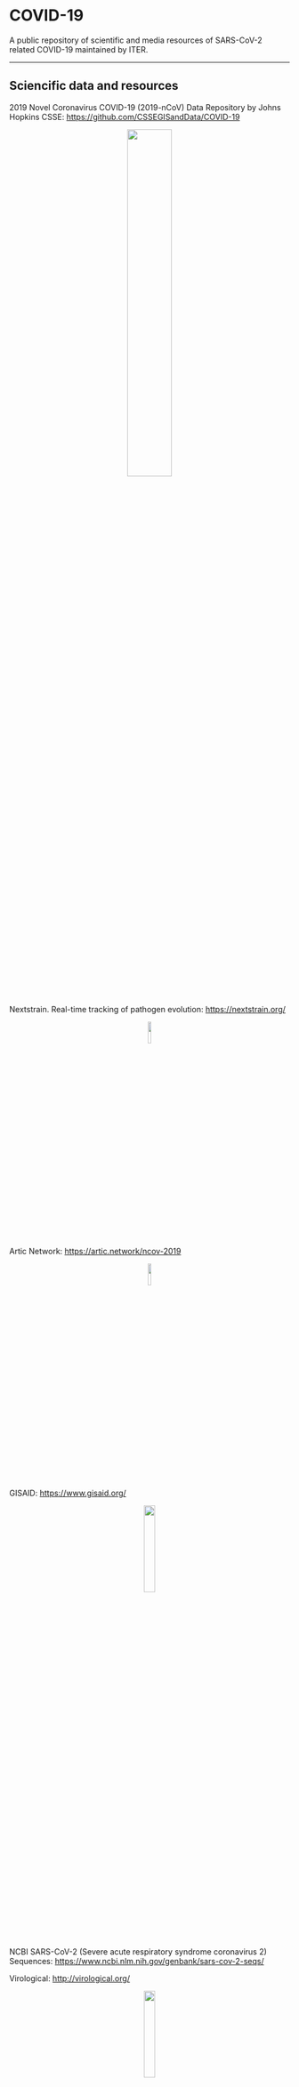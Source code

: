 # COVID-19
A public repository of scientific and media resources of SARS-CoV-2 related COVID-19 maintained by ITER.

<hr>

## Sciencific data and resources ##
2019 Novel Coronavirus COVID-19 (2019-nCoV) Data Repository by Johns Hopkins CSSE: 
https://github.com/CSSEGISandData/COVID-19
<p align="center">
  <img src="https://github.com/genomicsITER/COVID-19/blob/master/JHU-CSSE_dashboard.png" width="40%" />
</p>

Nextstrain. Real-time tracking of pathogen evolution: 
https://nextstrain.org/
<p align="center">
  <img src="https://nextstrain.org/dist/ea8c3e13e8c17436264760d638ab970e.png" width="10%" />
</p>

Artic Network: 
https://artic.network/ncov-2019
<p align="center">
  <img src="https://artic.network/assets/images/artic-logo-sticker.png" width="10%" />
</p>

GISAID: 
https://www.gisaid.org/
<p align="center">
  <img src="https://www.gisaid.org/fileadmin/gisaid/img/schild.png" width="20%"/>
</p>

NCBI SARS-CoV-2 (Severe acute respiratory syndrome coronavirus 2) Sequences: 
https://www.ncbi.nlm.nih.gov/genbank/sars-cov-2-seqs/

Virological: 
http://virological.org/
<p align="center">
  <img src="http://virological.org/uploads/default/original/1X/7897c4e655617c4b6fe71a98eaa97a38778f0623.png" width="20%"/>
</p>

Nanopore (ONT) Novel Coronavirus information(COVID-19): 
https://nanoporetech.com/about-us/news/novel-coronavirus-covid-19-information-and-updates
<p align="center">
  <img src="https://nanoporetech.com/themes/custom/nanopore/images/ont-logo.svg" width="40%"/>
</p>

Clustering COVID-19 research papers: 
https://gclen.github.io/covid19-kaggle/plots/umap_covid-19_interactive.html

COVID-19 3D visualizer: 
https://www.covidvisualizer.com/
<p align="center">
  <img src="https://github.com/genomicsITER/COVID-19/blob/master/covidvisualizer.com.png" width="40%"/>
</p>

Coronavirus COVID-19 Global Cases by the Center for Systems Science and Engineering (CSSE) at Johns Hopkins University (JHU): 
https://www.arcgis.com/apps/opsdashboard/index.html#/bda7594740fd40299423467b48e9ecf6

European Centre for Disease Prevention and Control: 
https://data.europa.eu/euodp/en/data/dataset/covid-19-coronavirus-data
https://www.ecdc.europa.eu/en/publications-data/download-todays-data-geographic-distribution-covid-19-cases-worldwide
<p align="center">
  <img src="https://data.europa.eu/euodp/sites/all/themes/openDataPortalTheme/images/odp_en.png" width="40%"/>
</p>

European Data Portal, data for Spain
Evolución de enfermedad por el coronavirus (COVID-19): 
https://www.europeandataportal.eu/data/datasets?locale=en&query=covid%20&page=1&country=es
<p align="center">
  <img src="https://data.europa.eu/euodp/sites/all/themes/openDataPortalTheme/images/odp_en.png" width="40%"/>
</p>

<hr>
Ministerio de Sanidad, España: https://www.mscbs.gob.es/profesionales/saludPublica/ccayes/alertasActual/nCov-China/home.htm
<br>
Informes MoMo (Sistema de Monitorización de la Mortalidad Diaria (Sistema MoMo)) del Instituto de Salud Carlos III: https://www.isciii.es/QueHacemos/Servicios/VigilanciaSaludPublicaRENAVE/EnfermedadesTransmisibles/MoMo/Paginas/Informes-MoMo-2020.aspx
<p align="center">
  <img src="https://www.isciii.es/Style%20Library/ISCIII.Portal/imagenes/LogoISCIII.svg" width="40%"/>
</p>
<hr>

Comunidades Aut&oacute;nomas:

<ul>
  <li>
    Arag&oacute;n: https://www.aragon.es/coronavirus
    </li>
  <li>
    Principado de Asturias: https://www.asturias.es/portal/site/webasturias/menuitem.4b280f8214549ead3e2d6f77f2300030/?vgnextoid=bae12eee144c0710VgnVCM10000097030a0aRCRD&vgnextchannel=d682d22a18b6e210VgnVCM1000002f030003RCRD&i18n.http.lang=es
  </li>
  <li>
    Castilla La Mancha: https://sanidad.castillalamancha.es/ciudadanos/enfermedades-infecciosas/coronavirus
    Datos: https://sanidad.castillalamancha.es/ciudadanos/enfermedades-infecciosas/coronavirus/actualizacion-de-casos-en-castilla-la-mancha
  </li>
  <li>Portal del GOBCAN con el seguimiento de la pandemia por SARS-Cov-2: 
https://www.gobiernodecanarias.org/sanidad/scs/covid19
    Canarias. Informes epidemiológicos de Salud Pública de la Consejer&iacute;a de Sanidad del Gobierno Aut&oacute;nomo de Canarias: 
ANTES: https://www3.gobiernodecanarias.org/sanidad/scs/contenidoGenerico.jsp?idDocument=a1c69e33-5ed3-11ea-b6bb-a970bf4daea5&idCarpeta=61e907e3-d473-11e9-9a19-e5198e027117
AHORA: https://www3.gobiernodecanarias.org/sanidad/scs/content/dcb400c5-6504-11ea-9a8e-719d4b52bf6c/InformeCasosCOVID-19.pdf
  </li>
    <li>Generalitat de Catalunya:
    https://www.aspb.cat/documents/covid19-cast/
    Datos: http://aquas.gencat.cat/ca/actualitat/ultimes-dades-coronavirus
    </li>
  <li>
    Cantabria: http://saludcantabria.es/index.php?mact=News,cntnt01,detail,0&cntnt01articleid=2145&cntnt01origid=15&cntnt01returnid=289
  </li>
  <li>
    Ciudad Aut&oacute;noma de Ceuta: https://www.ceuta.es/ceuta/index.php
  </li>
  <li>
    Govern Illes Balears: http://www.caib.es/sites/coronavirus/es/portada/
  </li>
  <li>Junta de Andalucía:
    https://www.juntadeandalucia.es/organismos/saludyfamilias/areas/salud-vida/paginas/Nuevo_Coronavirus.html
  </li>
  <li>
    Junta de Extremadura: http://www.juntaex.es/web/
  </li>
  <li>
    Xunta de Galicia: https://coronavirus.sergas.gal/
  </li>
  <li>Junta de Castilla y Le&oacute;n. 
    Situación epidemiológica del coronavirus en Castilla y León — Análisis de datos abiertos JCyL:
    https://analisis.datosabiertos.jcyl.es/pages/coronavirus/situacin-actual#situacin-actual
  </li>
  <li>
    Madrid: https://www.comunidad.madrid/servicios/salud/2019-nuevo-coronavirus
  </li>
  <li>
    Ciudad Aut&oacute;noma de Melilla: https://www.melilla.es/melillaPortal/index.jsp
  </li>
  <li>
    Navarra: https://www.navarra.es/es/web/coronavirus/inicio
    Datos: https://www.navarra.es/es/web/coronavirus/situacion-actual
  </li>
  <li>
    Pa&iacute;s Vasco: https://www.osakidetza.euskadi.eus/inicio/
    </li>
    <li>
      Regi&oacute;n de Murcia: http://www.carm.es/web/pagina?IDCONTENIDO=106861&IDTIPO=10&RASTRO=c$m122,70
    </li>
  <li>
    La Rioja: https://web.larioja.org/
  </i>
  <li>
    Generalitat Valenciana: http://infocoronavirus.gva.es/
  </li>
</ul>
  
  <hr>
  

Instituto de Matemática Interdisciplinar de la Universitat Politécnica de Valencia (UPV): Modelling Uncertainty Quantification, Reports in PDF: 
https://www.imm.upv.es/covid-19/

Bioinformatics Unit of Instituto de Salud Carlos III (Spain): 
https://github.com/BU-ISCIII/SARS-Cov2_analysis

SARS-CoV-2 Galaxy Project: 
https://github.com/galaxyproject/SARS-CoV-2

COVID-19 scenarios: 
https://neherlab.org/covid19/

Imperial College London reports: 
https://www.imperial.ac.uk/mrc-global-infectious-disease-analysis/news--wuhan-coronavirus/

NIH Coronavirus Disease 2019 Situation Summary: 
https://www.nih.gov/health-information/coronavirus

Bioinformatics resources for SARS-CoV-2: 
http://www.clinbioinfosspa.es/CovidResources

SARS-CoV-2 Sequencing Resources: 
https://github.com/CDCgov/SARS-CoV-2_Sequencing

COVID-19 Open Research Dataset Challenge (CORD-19): 
https://www.kaggle.com/allen-institute-for-ai/CORD-19-research-challenge

World-o-Meter: 
https://www.worldometers.info/coronavirus/

How many tests for COVID-19 are being performed around the world?: 
https://ourworldindata.org/covid-testing

Epidemic Calculator: 
http://gabgoh.github.io/COVID/index.html

SARS-CoV-2 pathways: https://www.wikipathways.org/index.php/Portal:Disease/COVIDPathways

Evolución del coronavirus (COVID-19) en Euskadi: 
https://opendata.euskadi.eus/catalogo/-/evolucion-del-coronavirus-covid-19-en-euskadi/

CDC Morbidity and Mortality Weekly Report (MMWR) Novel Coronavirus Reports: https://www.cdc.gov/mmwr/Novel_Coronavirus_Reports.html

COVID-19 R-shiny codes: 
https://github.com/topics/covid-19

CDC Information for Laboratories RT-PCR resources: 
https://www.cdc.gov/coronavirus/2019-ncov/lab/index.html

COVID-19 Tracker Shiny app in R
https://mentalbreaks.shinyapps.io/covid19/
<hr>

## Protocols ##

WHO Coronavirus disease (COVID-19) technical guidance: Laboratory testing for 2019-nCoV in humans: https://www.who.int/emergencies/diseases/novel-coronavirus-2019/technical-guidance/laboratory-guidance
Updated March 25, 2020:<ul>
<li>China CDC Primers and probes for detection 2019-nCoV (24 January 2020): http://ivdc.chinacdc.cn/kyjz/202001/t20200121_211337.html</li>
<li>Diagnostic detection of Wuhan coronavirus 2019 by real-time RT-PCR – Charité, Berlin Germany (17 January 2020): https://www.who.int/docs/default-source/coronaviruse/protocol-v2-1.pdf?sfvrsn=a9ef618c_2</li>
<li>Detection of 2019 novel coronavirus (2019-nCoV) in suspected human cases by RT-PCR – Hong Kong University (23 January 2020): https://www.who.int/docs/default-source/coronaviruse/peiris-protocol-16-1-20.pdf?sfvrsn=af1aac73_4</li>
<li>PCR and sequencing protocol for 2019-nCoV - Department of Medical Sciences, Ministry of Public Health, Thailand (Updated 28 January 2020): https://www.who.int/docs/default-source/coronaviruse/conventional-rt-pcr-followed-by-sequencing-for-detection-of-ncov-rirl-nat-inst-health-t.pdf?sfvrsn=42271c6d_4</li>
<li>PCR and sequencing protocols for 2019-nCoV- National Institute of Infectious Diseases Japan (24 January 2020): https://www.who.int/docs/default-source/coronaviruse/method-niid-20200123-2.pdf?sfvrsn=fbf75320_7</li>
<li>US CDC Real-Time RT-PCR Panel for Detection 2019-Novel Coronavirus (28 January 2020): https://www.fda.gov/media/134922/download</li>
<li>US CDC panel primer and probes– U.S. CDC, USA (28 January 2020): https://www.who.int/docs/default-source/coronaviruse/uscdcrt-pcr-panel-primer-probes.pdf?sfvrsn=fa29cb4b_2</li>
<li>Real-time RT-PCR assays for the detection of SARS-CoV-2 Institut Pasteur, Paris (2 March 2020): https://www.who.int/docs/default-source/coronaviruse/real-time-rt-pcr-assays-for-the-detection-of-sars-cov-2-institut-pasteur-paris.pdf?sfvrsn=3662fcb6_2</li>
</ul>
  
RT-qPCR detection of SARS-CoV-2 RNA from patient nasopharyngeal swab using Qiagen RNEasy kits or directly via omission of an extraction step: 
https://www.biorxiv.org/content/10.1101/2020.03.20.001008v1

Broad Institute: 
https://www.broadinstitute.org/files/publications/special/COVID-19%20detection%20(updated).pdf

Analytical sensibility and specificity of two RT-qPCR protocols for SARS-CoV-2 detection performed in an automated workflow: 
https://www.medrxiv.org/content/10.1101/2020.03.07.20032326v1

NIID Japan
Detection of second case of 2019-nCoV infection in Japan:
https://www.niid.go.jp/niid/en/2019-ncov-e/9334-ncov-vir3-2.html
https://www.niid.go.jp/niid/en/examination.html

USA CDC Center for Disease and Control Coronavirus Disease 2019 (COVID-19): 
https://www.cdc.gov/coronavirus/2019-ncov/lab/index.html?CDC_AA_refVal=https%3A%2F%2Fwww.cdc.gov%2Fcoronavirus%2F2019-ncov%2Flab%2Frt-pcr-detection-instructions.html
RT-PCR protocol: 
https://www.fda.gov/media/134922/download

Chinese Center for Disease and Control and Prevention: http://www.chinacdc.cn/en/COVID19/
Real-time RT-PCR protocol: http://www.chinacdc.cn/en/COVID19/202003/P020200323390496137554.pdf

<hr>

## Scientific Communications and Literature
Early warnings of novel coronavirus from genomic epidemiology and the global open scientific response: 
https://bedford.io/blog/genomic-epi-for-ncov-response/

A Novel Coronavirus from Patients with Pneumonia in China, 2019: 
https://www.nejm.org/doi/10.1056/NEJMoa2001017

Novel 2019 coronavirus genome: 
http://virological.org/t/novel-2019-coronavirus-genome/319

Early Transmission Dynamics in Wuhan, China, of Novel Coronavirus–Infected Pneumonia: 
https://www.nejm.org/doi/full/10.1056/NEJMoa2001316

Aerosol and Surface Stability of SARS-CoV-2 as Compared with SARS-CoV-1: 
https://www.nejm.org/doi/full/10.1056/NEJMc2004973

A pneumonia outbreak associated with a new coronavirus of probable bat origin: 
https://www.nature.com/articles/s41586-020-2012-7?WT.ec_id=NATURE-20200312

Research and Development on Therapeutic Agents and Vaccines for COVID-19 and Related Human Coronavirus Diseases: 
https://pubs.acs.org/doi/10.1021/acscentsci.0c00272

A new coronavirus associated with human respiratory disease in China: 
https://www.nature.com/articles/s41586-020-2008-3?WT.ec_id=NATURE-20200312

Rational use of face masks in the COVID-19 pandemic: 
https://www.thelancet.com/journals/lanres/article/PIIS2213-2600(20)30134-X

Three Emerging Coronaviruses in Two Decades
The Story of SARS, MERS, and Now COVID-19: 
https://academic.oup.com/ajcp/article/153/4/420/5735509

Genomic characterisation and epidemiology of 2019 novel coronavirus: implications for virus origins and receptor binding: 
https://www.sciencedirect.com/science/article/pii/S0140673620302518

Characteristics of pediatric SARS-CoV-2 infection and potential evidence for persistent fecal viral shedding: 
https://doi.org/10.1038/s41591-020-0817-4

A contingency plan for the management of the 2019 novel coronavirus outbreak in neonatal intensive care units: 
https://www.thelancet.com/journals/lanchi/article/PIIS2352-4642(20)30040-7/fulltext

Managing neonates with respiratory failure due to SARS-CoV-2: 
https://www.thelancet.com/journals/lanchi/article/PIIS2352-4642(20)30073-0/fulltext

Clinical course and risk factors for mortality of adult inpatients with COVID-19 in Wuhan, China: a retrospective cohort study: 
https://www.thelancet.com/journals/lancet/article/PIIS0140-6736(20)30566-3/fulltext

Clinical Features of 69 Cases with Coronavirus Disease 2019 in Wuhan,China: 
https://doi.org/10.1093/cid/ciaa272

Coronavirus Disease 2019: Coronaviruses and Blood Safety: 
https://doi.org/10.1016/j.tmrv.2020.02.003

COVID-19: what is next for public health?: 
https://doi.org/10.1016/S0140-6736(20)30374-3

Transmission of 2019-nCoV Infection from an Asymptomatic Contact in Germany: 
https://www.nejm.org/doi/full/10.1056/NEJMc2001468

Understanding of COVID-19 based on current evidence: 
https://www.ncbi.nlm.nih.gov/pubmed/32096567

Aerosol and Surface Stability of SARS-CoV-2 as Compared with SARS-CoV-1: 
https://www.nejm.org/doi/full/10.1056/NEJMc2004973

Clinical Characteristics of Coronavirus Disease 2019 in China: 
https://www.nejm.org/doi/full/10.1056/NEJMoa2002032

A Trial of Lopinavir–Ritonavir in Adults Hospitalized with Severe Covid-19: 
https://www.nejm.org/doi/full/10.1056/NEJMoa2001282

CDC Coronavirus Disease 2019 (COVID-19) publications: 
https://www.cdc.gov/coronavirus/2019-ncov/publications.html

Positive RT-PCR Test Results in Patients Recovered From COVID-19: 
https://jamanetwork.com/journals/jama/fullarticle/2762452

Detection of 2019 novel coronavirus (2019-nCoV) by real-time RT-PCR: 
https://www.eurosurveillance.org/content/10.2807/1560-7917.ES.2020.25.3.2000045

Molecular Diagnosis of a Novel Coronavirus (2019-nCoV) Causing an Outbreak of Pneumonia: 
https://academic.oup.com/clinchem/advance-article/doi/10.1093/clinchem/hvaa029/5719336

NIID National Institute for Infectious Diseases Manual for the Detection of Pathogen 2019-nCoV: 
https://www.niid.go.jp/niid/en/examination/9493-labmanual-en.html

Coronavirus Disease 2019 (COVID-19) in Italy: 
https://jamanetwork.com/journals/jama/fullarticle/2763401

Case-Fatality Rate and Characteristics of Patients Dying in Relation to COVID-19 in Italy: 
https://jamanetwork.com/journals/jama/fullarticle/2763667

Critical Care Utilization for the COVID-19 Outbreak in Lombardy, Italy
Early Experience and Forecast During an Emergency Response: 
https://jamanetwork.com/journals/jama/fullarticle/2763188

Detection of SARS-CoV-2 in Different Types of Clinical Specimens: 
https://jamanetwork.com/journals/jama/fullarticle/2762997

COVID-19 in Singapore—Current Experience: 
Critical Global Issues That Require Attention and Action
https://jamanetwork.com/journals/jama/fullarticle/2761890

Coronavirus Disease 2019 and Influenza: 
https://jamanetwork.com/journals/jama/fullarticle/2762386

Coronavirus Infections—More Than Just the Common Cold: 
https://jamanetwork.com/journals/jama/fullarticle/2759815

Direct RNA nanopore sequencing of full-length coronavirus genomes provides novel insights into structural variants and enables modification analysis: 
https://europepmc.org/article/MED/31439691

Diagnosis of Acute Respiratory Syndrome Coronavirus 2 Infection by Detection of Nucleocapsid Protein
https://www.medrxiv.org/content/10.1101/2020.03.07.20032524v2

Direct RNA sequencing and early evolution of SARS-CoV-2:
https://www.biorxiv.org/content/10.1101/2020.03.05.976167v1

<hr>

## Guidelines
WHO - Laboratory Biosafety Manual - Third Edition: 
https://www.who.int/csr/resources/publications/biosafety/WHO_CDS_CSR_LYO_2004_11/en/

SemiSyuc: 
https://semicyuc.org/covid-19/#Documentos
Plan de Contingencia para los Servicios de Medicina Intensiva frente a la pandemia COVID-19: 
https://semicyuc.org/wp-content/uploads/2020/03/Plan-Contingencia-COVID-19.pdf

Recommended Guidance for Extended Use and Limited Reuse of N95 Filtering Facepiece Respirators in Healthcare Settings: https://www.cdc.gov/niosh/topics/hcwcontrols/recommendedguidanceextuse.html

Recomendaciones Institucionales de la Sociedad Española de Enfermedades Infeccionas y Microbiología Clínica (SEIMC): 
https://seimc.org/documentos-cientificos/recomendaciones-institucionales

Documento de posicionamiento de la SEIMC sobre el diagnstico microbiológo de COVID-19:
https://seimc.org/contenidos/documentoscientificos/recomendaciones/seimc-rc-2020-Posicionamiento_SEIMC_diagnostico_microbiologico_COVID19.pdf

USA CDC Clean & Disinfect
Interim Recommendations for US Households with Suspected/Confirmed Coronavirus Disease 2019: 
https://www.cdc.gov/coronavirus/2019-ncov/prepare/cleaning-disinfection.html

WHO Laboratory biosafety guidance related to coronavirus disease (COVID-19): interim guidance, 19 March 2020:
https://apps.who.int/iris/handle/10665/331500
<hr>

## Educational resources ##
Harvard Medical School MEDICAL STUDENT COVID-19 CURRICULUM:
https://docs.google.com/document/d/13JfRRw1GEIKz4JCde8WcQBCHnu-7nn11P_z0dHov1eA/preview#

<hr>

## Respirators, masks
N95 Respirators and Surgical Masks (Face Masks): 
https://www.fda.gov/medical-devices/personal-protective-equipment-infection-control/n95-respirators-and-surgical-masks-face-masks

Comparison of nanoparticle filtration performance of NIOSH-approved and CE-marked particulate filtering facepiece respirators
https://www.ncbi.nlm.nih.gov/pubmed/19261695

Comparison of FFP2, KN95, and N95 and Other Filtering Facepiece Respirator Classes: https://multimedia.3m.com/mws/media/1791500O/comparison-ffp2-kn95-n95-filtering-facepiece-respirator-classes-tb.pdf

<hr>

## Media sources
Financial Times: 
https://www.ft.com/coronavirus-latest

Example of a device using UV-C for decontamination: 
https://www.tmghealthtech.com/rds-32

Example of a Rapid Bio Decontamination Service, from Bioquell: 
https://www.bioquell.com/life-sciences/systems-and-services/decontamination/?lang=en-uk

How did Spain get its coronavirus response so wrong?
https://www.theguardian.com/world/2020/mar/26/spain-coronavirus-response-analysis

Mount Sinai to Begin the Transfer of COVID-19 Antibodies into Critically Ill Patients:
https://inside.mountsinai.org/blog/mount-sinai-to-begin-the-transfer-of-covid-19-antibodies-into-critically-ill-patients/

Los sesgos que engañan al cerebro durante la pandemia, El Pa&iacute;s: 
https://elpais.com/ciencia/2020-03-26/los-sesgos-que-enganan-al-cerebro-durante-la-pandemia.html

The Ibuprofen Debate Reveals the Danger of Covid-19 Rumors: 
https://www.wired.com/story/the-ibuprofen-debate-reveals-the-danger-of-covid-19-rumors/




